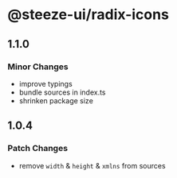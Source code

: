 # @steeze-ui/radix-icons

## 1.1.0

### Minor Changes

- improve typings
- bundle sources in index.ts
- shrinken package size

## 1.0.4

### Patch Changes

- remove `width` & `height` & `xmlns` from sources
